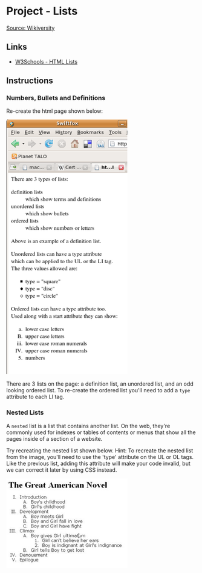 # Project - Lists

[Source: Wikiversity](https://en.wikiversity.org/wiki/Web_Design/HTML_Challenges)

## Links

* [W3Schools - HTML Lists](https://www.w3schools.com/html/html_lists.asp)

## Instructions

### Numbers, Bullets and Definitions

Re-create the html page shown below:

![list_1](assets/list_1.png)

There are 3 lists on the page: a definition list, an unordered list, and an odd looking ordered list. To re-create the ordered list you'll need to add a `type` attribute to each LI tag.

### Nested Lists

A `nested` list is a list that contains another list. On the web, they're commonly used for indexes or tables of contents or menus that show all the pages inside of a section of a website.

Try recreating the nested list shown below. 
Hint: To recreate the nested list from the image, you'll need to use the 'type' attribute on the UL or OL tags. Like the previous list, adding this attribute will make your code invalid, but we can correct it later by using CSS instead.

![list_2](assets/list_2.jpg)
